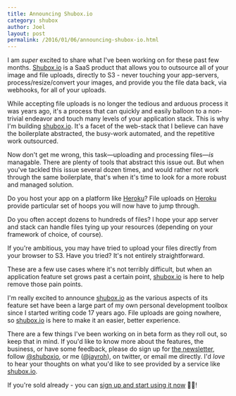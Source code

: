 ```yaml
---
title: Announcing Shubox.io
category: shubox
author: Joel
layout: post
permalink: /2016/01/06/announcing-shubox-io.html
---
```


I am *super* excited to share what I've been working on for these past few months.
[Shubox.io][] is a SaaS product that allows you to outsource all of your image and file uploads,
directly to S3 - never touching your app-servers, process/resize/convert your images, and provide
you the file data back, via webhooks, for all of your uploads.

While accepting file uploads is no longer the tedious and arduous process it was years ago, it's a
process that can quickly and easily balloon to a non-trivial endeavor and touch many levels of your
application stack. This is why I'm building [shubox.io][]. It's a facet of the web-stack that I
believe can have the boilerplate abstracted, the busy-work automated, and the repetitive work
outsourced.

Now don't get me wrong, this task&mdash;uploading and processing files&mdash;*is* managable. There
are plenty of tools that abstract this issue out. But when you've tackled this issue several dozen
times, and would rather not work through the same boilerplate, that's when it's time to look
for a more robust and managed solution.

Do you host your app on a platform like [Heroku][]? File uploads on [Heroku][] provide particular set of
hoops you will now have to jump through.

Do you often accept dozens to hundreds of files? I hope your app server and stack can handle files
tying up your resources (depending on your framework of choice, of course).

If you're ambitious, you may have tried to upload your files directly from your browser to S3. Have
you tried? It's not entirely straightforward.

These are a few use cases where it's not terribly difficult, but when an application feature set
grows past a certain point, [shubox.io][] is here to help remove those pain points.

I'm really excited to announce [shubox.io][] as the various aspects of its feature set have been a
large part of my own personal development toolbox since I started writing code 17 years ago. File
uploads are going nowhere, so [shubox.io][] is here to make it an easier, better experience. 

There are a few things I've been working on in beta form as they roll out, so keep that in mind. If
you'd like to know more about the features, the business, or have some feedback, please do sign up
for [the newsletter][], follow [@shuboxio][], or me ([@jayroh][]), on twitter, or <span class="email-me">email me
directly</span>. I'd *love* to hear your thoughts on what you'd like to see provided by a service
like [shubox.io][].

If you're sold already - you can [sign up and start using it now][] 🎉😃!

[sign up and start using it now]: https://shubox.io/sign_up?utm_source=joeloliveira&utm_medium=web&utm_campaign=sister_app
[Shubox.io]: https://shubox.io?utm_source=joeloliveira&utm_medium=web&utm_campaign=sister_app
[shubox.io]: https://shubox.io?utm_source=joeloliveira&utm_medium=web&utm_campaign=sister_app
[Heroku]: https://www.heroku.com/
[@shuboxio]: https://twitter.com/shuboxio?utm_source=joeloliveira
[@jayroh]: https://twitter.com/jayroh?utm_source=joeloliveira
[the newsletter]: https://shubox.io?utm_source=joeloliveira&utm_medium=web&utm_campaign=sister_app#newsletter
